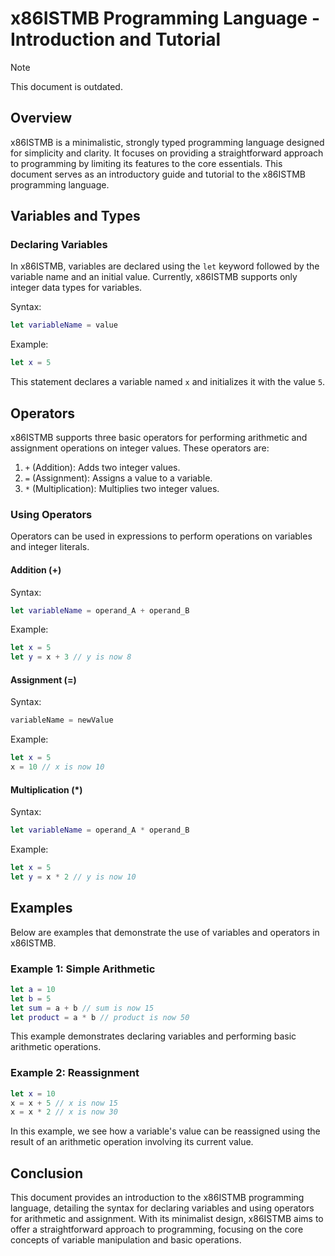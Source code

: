 # x86ISTMB Programming Language - Introduction and Tutorial

> [!NOTE]
> This document is outdated.

## Overview

x86ISTMB is a minimalistic, strongly typed programming language designed for simplicity and clarity. It focuses on providing a straightforward approach to programming by limiting its features to the core essentials. This document serves as an introductory guide and tutorial to the x86ISTMB programming language.

## Variables and Types

### Declaring Variables

In x86ISTMB, variables are declared using the `let` keyword followed by the variable name and an initial value. Currently, x86ISTMB supports only integer data types for variables.

Syntax:

```swift
let variableName = value
```

Example:

```swift
let x = 5
```

This statement declares a variable named `x` and initializes it with the value `5`.

## Operators

x86ISTMB supports three basic operators for performing arithmetic and assignment operations on integer values. These operators are:

1. `+` (Addition): Adds two integer values.
2. `=` (Assignment): Assigns a value to a variable.
3. `*` (Multiplication): Multiplies two integer values.

### Using Operators

Operators can be used in expressions to perform operations on variables and integer literals.

#### Addition (+)

Syntax:

```swift
let variableName = operand_A + operand_B
```

Example:

```swift
let x = 5
let y = x + 3 // y is now 8
```

#### Assignment (=)

Syntax:

```swift
variableName = newValue
```

Example:

```swift
let x = 5
x = 10 // x is now 10
```

#### Multiplication (*)

Syntax:

```swift
let variableName = operand_A * operand_B
```

Example:

```swift
let x = 5
let y = x * 2 // y is now 10
```

## Examples

Below are examples that demonstrate the use of variables and operators in x86ISTMB.

### Example 1: Simple Arithmetic

```swift
let a = 10
let b = 5
let sum = a + b // sum is now 15
let product = a * b // product is now 50
```

This example demonstrates declaring variables and performing basic arithmetic operations.

### Example 2: Reassignment

```swift
let x = 10
x = x + 5 // x is now 15
x = x * 2 // x is now 30
```

In this example, we see how a variable's value can be reassigned using the result of an arithmetic operation involving its current value.

## Conclusion

This document provides an introduction to the x86ISTMB programming language, detailing the syntax for declaring variables and using operators for arithmetic and assignment. With its minimalist design, x86ISTMB aims to offer a straightforward approach to programming, focusing on the core concepts of variable manipulation and basic operations.
